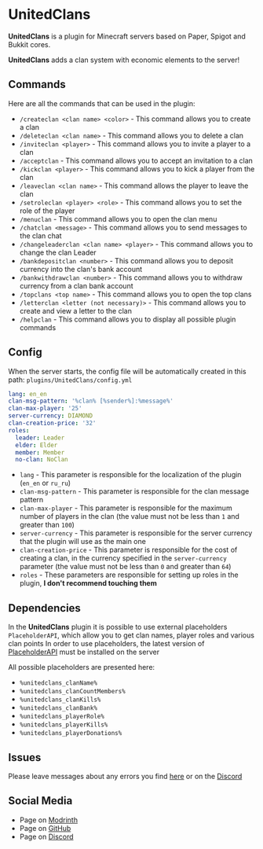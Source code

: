 # UnitedClans
**UnitedClans** is a plugin for Minecraft servers based on Paper, Spigot and Bukkit cores.

**UnitedClans** adds a clan system with economic elements to the server!

## Commands
Here are all the commands that can be used in the plugin:
* `/createclan <clan name> <color>` - This command allows you to create a clan
* `/deleteclan <clan name>` - This command allows you to delete a clan
* `/inviteclan <player>` - This command allows you to invite a player to a clan
* `/acceptclan` - This command allows you to accept an invitation to a clan
* `/kickclan <player>` - This command allows you to kick a player from the clan
* `/leaveclan <clan name>` - This command allows the player to leave the clan
* `/setroleclan <player> <role>` - This command allows you to set the role of the player
* `/menuclan` - This command allows you to open the clan menu
* `/chatclan <message>` - This command allows you to send messages to the clan chat
* `/changeleaderclan <clan name> <player>` - This command allows you to change the clan Leader
* `/bankdepositclan <number>` - This command allows you to deposit currency into the clan's bank account
* `/bankwithdrawclan <number>` - This command allows you to withdraw currency from a clan bank account
* `/topclans <top name>` - This command allows you to open the top clans
* `/letterclan <letter (not necessary)>` - This command allows you to create and view a letter to the clan
* `/helpclan` - This command allows you to display all possible plugin commands

## Config
When the server starts, the config file will be automatically created in this path: `plugins/UnitedClans/config.yml`

```yml
lang: en_en
clan-msg-pattern: '%clan% [%sender%]:%message%'
clan-max-player: '25'
server-currency: DIAMOND
clan-creation-price: '32'
roles:
  leader: Leader
  elder: Elder
  member: Member
  no-clan: NoClan
```

* `lang` - This parameter is responsible for the localization of the plugin (`en_en` or `ru_ru`)
* `clan-msg-pattern` - This parameter is responsible for the clan message pattern
* `clan-max-player` - This parameter is responsible for the maximum number of players in the clan (the value must not be less than `1` and greater than `100`)
* `server-currency` - This parameter is responsible for the server currency that the plugin will use as the main one
* `clan-creation-price` - This parameter is responsible for the cost of creating a clan, in the currency specified in the `server-currency` parameter (the value must not be less than `0` and greater than `64`)
* `roles` - These parameters are responsible for setting up roles in the plugin, **I don't recommend touching them**

## Dependencies
In the **UnitedClans** plugin it is possible to use external placeholders `PlaceholderAPI`, which allow you to get clan names, player roles and various clan points
In order to use placeholders, the latest version of [PlaceholderAPI](https://www.spigotmc.org/resources/placeholderapi.6245/) must be installed on the server

All possible placeholders are presented here:
* `%unitedclans_clanName%`
* `%unitedclans_clanCountMembers%`
* `%unitedclans_clanKills%`
* `%unitedclans_clanBank%`
* `%unitedclans_playerRole%`
* `%unitedclans_playerKills%`
* `%unitedclans_playerDonations%`

## Issues
Please leave messages about any errors you find [here](https://github.com/MusiJVR/UnitedClans/issues) or on the [Discord](https://discord.gg/xY8WJt7VGr)

## Social Media

- Page on [Modrinth](https://modrinth.com/plugin/unitedclans)
- Page on [GitHub](https://github.com/MusiJVR/UnitedClans)
- Page on [Discord](https://discord.gg/xY8WJt7VGr)